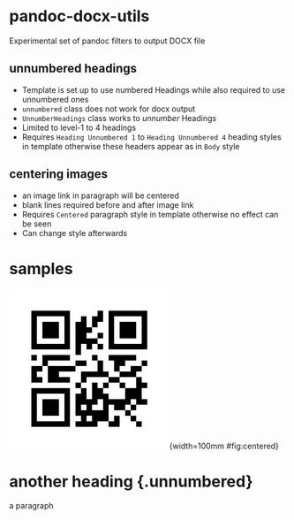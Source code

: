 # pandoc-docx-utils

Experimental set of pandoc filters to output DOCX file

## unnumbered headings

* Template is set up to use numbered Headings while also required to use unnumbered ones
* `unnumbered` class does not work for docx output
* `UnnumberHeadings` class works to _unnumber_ Headings
* Limited to level-1 to 4 headings
* Requires `Heading Unnumbered 1` to `Heading Unnumbered 4` heading styles in template otherwise
  these headers appear as in `Body` style

## centering images

* an image link in paragraph will be centered
* blank lines required before and after image link
* Requires `Centered` paragraph style in template otherwise no effect can be seen
* Can change style afterwards

# samples

![image](qr.png){width=100mm #fig:centered}

# another heading {.unnumbered}

a paragraph
